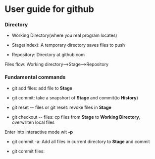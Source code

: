 User guide for github
=====================

### Directory

* Working Directory(where you real program locates)

* Stage(Index): A temporary directory saves files to push

* Repository: Directory at github.com

Files flow: Working directory-->Stage-->Repository

### Fundamental commands

* git add files: add file to **Stage**

* git commit: take a snapshort of __Stage__ and commit(to **History**)

* git reset -- files or git reset: revoke files in **Stage**

* git checkout -- files: cp files from __Stage__ to **Working
  Directory**, overwriten local files

Enter into interactive mode wit **-p**

* git commit -a: Add all files in current directory to **Stage** and
  commit

* git commit files:
